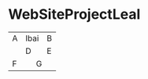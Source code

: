 # WebSiteProjectLeal
<html>
  <head>
  </head>
  <body>
    <table width="100%">
      <tr>
        <td colspan= "1">A</td>
        <td colspan= "4">Ibai</td>
        <td colspan="1">B</td>
      </tr>
      <tr>
        <td colspan= "2"> <img src=""</td>
        <td colspan= "2">D</td>
        <td colspan= "2">E</td>
      </tr>
      <tr>
        <td colspan= "3">F</td>
        <td colspan= "3">G</td>
      </tr>
    </table>
  </body>
</html>
